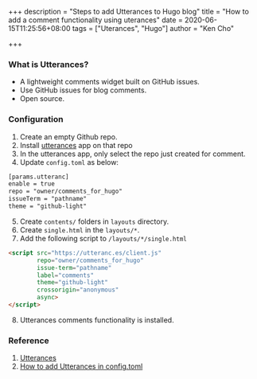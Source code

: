 +++
description = "Steps to add Utterances to Hugo blog"
title = "How to add a comment functionality using uterances"
date = 2020-06-15T11:25:56+08:00
tags = ["Uterances", "Hugo"]
author = "Ken Cho"

+++
### What is Utterances?
- A lightweight comments widget built on GitHub issues. 
- Use GitHub issues for blog comments.
- Open source.

### Configuration
1. Create an empty Github repo.  
2. Install [utterances](https://github.com/apps/utterances) app on that repo
3. In the utterances app, only select the repo just created for comment.  
4. Update `config.toml` as below:  
```html
[params.utteranc]
enable = true
repo = "owner/comments_for_hugo"
issueTerm = "pathname"
theme = "github-light"
```
5. Create `contents/` folders in `layouts` directory.  
6. Create `single.html` in the `layouts/*`.  
7. Add the following script to `/layouts/*/single.html`
```html
<script src="https://utteranc.es/client.js"
        repo="owner/comments_for_hugo"
        issue-term="pathname"
        label="comments"
        theme="github-light"
        crossorigin="anonymous"
        async>
</script>
```
8. Utterances comments functionality is installed.



### Reference
1. [Utterances](https://utteranc.es/)
2. [How to add Utterances in config.toml](https://tihu.me/post/2020/2020-01-17-comment/)

